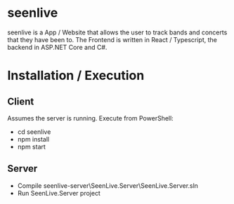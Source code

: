 # seenlive
seenlive is a App / Website that allows the user to track bands and concerts that they have been to. 
The Frontend is written in React / Typescript, the backend in ASP.NET Core and C#.

# Installation / Execution

## Client
Assumes the server is running. Execute from PowerShell:
* cd seenlive
* npm install
* npm start

## Server
* Compile seenlive-server\SeenLive.Server\SeenLive.Server.sln
* Run SeenLive.Server project
